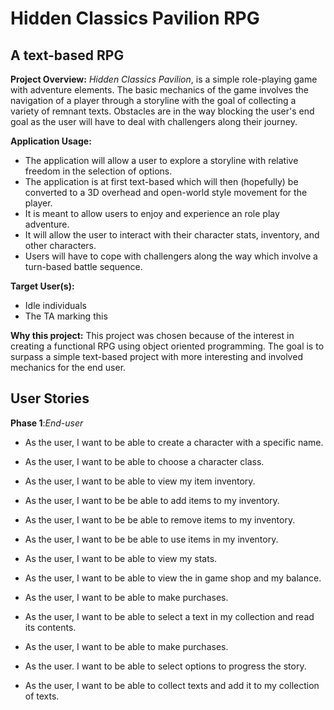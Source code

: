 # Hidden Classics Pavilion RPG

## A text-based RPG 

**Project Overview:**
*Hidden Classics Pavilion*, is a simple role-playing game with adventure elements. 
The basic mechanics of the game involves the navigation of a player through a storyline with the goal of collecting a variety of remnant texts.
Obstacles are in the way blocking the user's end goal as the user will have to deal with challengers along their journey.


**Application Usage:**
- The application will allow a user to explore a storyline with relative freedom in the selection of options.
- The application is at first text-based which will then (hopefully) be converted to a 3D overhead and open-world style movement for the player.
- It is meant to allow users to enjoy and experience an role play adventure.
- It will allow the user to interact with their character stats, inventory, and other characters.
- Users will have to cope with challengers along the way which involve a turn-based battle sequence.

**Target User(s):**
- Idle individuals
- The TA marking this

**Why this project:**
This project was chosen because of the interest in creating a functional RPG using object oriented programming. The goal is to surpass a simple text-based project with more interesting and involved mechanics for the end user.

## User Stories

**Phase 1**:*End-user*
- As the user, I want to be able to create a character with a specific name.
- As the user, I want to be able to choose a character class.

- As the user, I want to be able to view my item inventory.
- As the user, I want to be be able to add items to my inventory.
- As the user, I want to be be able to remove items to my inventory.
- As the user, I want to be be able to use items in my inventory.

- As the user, I want to be able to view my stats.

- As the user, I want to be able to view the in game shop and my balance.
- As the user, I want to be able to make purchases.

- As the user, I want to be able to select a text in my collection and read its contents.

- As the user, I want to be able to make purchases.
- As the user. I want to be able to select options to progress the story.

- As the user, I want to be able to collect texts and add it to my collection of texts.

